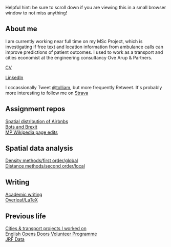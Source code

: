 Helpful hint: be sure to scroll down if you are viewing this in a small browser window to not miss anything!

## About me

I am currently working near full time on my MSc Project, which is investigating if free text and location information from ambulance calls can improve predictions of patient outcomes. I used to work as a transport and cities economist at the engineering consultancy Ove Arup & Partners.

[CV](https://github.com/tolliam/tolliam.github.io/blob/master/Liam%20Tollinton%2020190518x.pdf)

[LinkedIn](https://www.linkedin.com/in/liam-tollinton-17aaa932/)

I occassionally Tweet [@tolliam](https://twitter.com/tolliam), but more frequently Retweet.
It's probably more interesting to follow me on [Strava](https://www.strava.com/athletes/1072098)

## Assignment repos

[Spatial distribution of Airbnbs](https://github.com/Tolltott/Edinburgh-Airbnb)  
[Bots and Brexit](https://github.com/Tolltott/Bots-brexit)  
[MP Wikipedia page edits](https://github.com/Tolltott/MP-wiki-edits)

## Spatial data analysis

[Density methods/first order/global](density.md)  
[Distance methods/second order/local](distance.md)

## Writing

[Academic writing](academic-writing.md)  
[Overleaf/LaTeX](overleaf.md)  

## Previous life 
[Cities & transport projects I worked on](arup_projects.md)  
[English Opens Doors Volunteer Programme](http://centrodevoluntarios.cl/)  
[JRF Data](https://www.jrf.org.uk/data)

